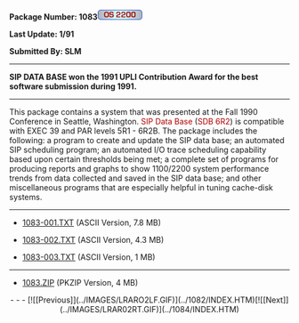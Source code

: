 <x-sas-window top="90" bottom="768" left="12" right="542">



<b>Package Number: 1083</b>![](../IMAGES/OS2200.JPG)


<b>Last Update: 1/91</b>


<b>Submitted By: SLM</b>


&#10;
- - -
<b>SIP DATA BASE won the 1991 UPLI Contribution Award for the best
software submission during 1991.</b>


&#10;
- - -
This package contains a system that was presented at the Fall 1990
Conference in Seattle, Washington. <font color="#AF0000">SIP Data
Base</font> (<font color="#AF0000">SDB 6R2</font>) is compatible with
EXEC 39 and PAR levels 5R1 - 6R2B. The package includes the
following: a program to create and update the SIP data base; an
automated SIP scheduling program; an automated I/O trace scheduling
capability based upon certain thresholds being met; a complete set of
programs for producing reports and graphs to show 1100/2200 system
performance trends from data collected and saved in the SIP data
base; and other miscellaneous programs that are especially helpful in
tuning cache-disk systems.


&#10;
- - -



   
- [1083-001.TXT](1083-001.TXT) (ASCII Version, 7.8
       MB)
    
       
- [1083-002.TXT](1083-002.TXT) (ASCII Version, 4.3
       MB)
    
       
- [1083-003.TXT](1083-003.TXT) (ASCII Version, 1 MB)


&#10;
- - -



   
- [1083.ZIP](1083.ZIP) (PKZIP Version, 4 MB)


<center>
- - -
[![[Previous]](../IMAGES/LRARO2LF.GIF)](../1082/INDEX.HTM)[![[Next]](../IMAGES/LRAR02RT.GIF)](../1084/INDEX.HTM)
</center>


</x-sas-window>